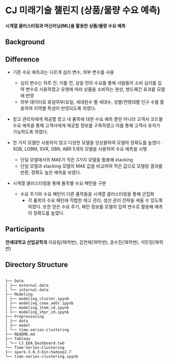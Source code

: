 # CJ 미래기술 챌린지 (상품/물량 수요 예측)
#### 시계열 클러스터링과 머신러닝(ML)을 활용한 상품/물량 수요 예측

## Background

  
  

## Difference
- 기존 수요 예측과는 다르게 심리 변수, 외부 변수를 사용
	- 심리 변수는 하루 전, 이틀 전, 삼일 전의 수요를 통해 사람들의 소비 심리를 입력 변수로 사용하였고 유행에 따라 상품을 소비하는 현상, 밴드웨건 효과를 모델에 반영
	- 외부 데이터로 휴일여부/요일, 세대원수 별 세대수, 성별/연령대별 인구 수를 활용하여 지역별 특성이 반영되도록 하였다.

- 창고 관리자에게 제공할 창고 내 품목에 대한 수요 예측 뿐만 아니라 고객사 코드별 수요 예측을 통해 고객사에게 제공할 정보를 구축하였고 이를 통해 고객사 유치가 가능하도록 하였다.

- 한 가지 모델만 사용하지 않고 다양한 모델을 앙상블하여 모델의 정확도를 높였다. XGB, LGBM, SVR, GBR, ABR 5개의 모델을 사용하여 수요 예측을 시행
	- 단일 모델에서의 MAE가 작은 3가지 모델을 활용해 stacking
	- 단일 모델과 stacking 모델의 MAE 값을 비교하여 작은 값으로 모델링 결과를 반환, 정확도 높은 예측을 보였다.

- 시계열 클러스터링을 통해 품목별 수요 패턴을 구분
	- 수요 주기와 수요 패턴이 다른 품목들을 시계열 클러스터링을 통해 군집화
		- 각 품목의 수요 패턴에 적합한 재고 관리, 생산 관리 전략을 세울 수 있도록 하였다. 또한 얻은 수요 주기, 패턴 정보를 모델의 입력 변수로 활용해 예측의 정확도를 높였다.
  
  

## Participants

**연세대학교 산업공학과**
이유림(18학번), 김연재(19학번), 윤수진(18학번), 석민정(18학번)

## Directory Structure

<pre>
<code>
├── Data
│ ├── external-data
│ └── internal-data
├── Modeling
│ ├── modeling_cluster.ipynb
│ ├── modeling_cnee_addr.ipynb
│ ├── modeling_item_cd.ipynb
│ ├── modeling_shpr_cd.ipynb
├── Preprocessing
│ ├── data
│ ├── model
│ └── time-series-clustering
├── README.md
├── Tableau
│ └── CJ_EDA_Dashboard.twb
└── Time-Series-Clustering
├── spark-3.0.3-bin-hadoop2.7
└── time-series-clustering.ipynb
</code>
</pre>
